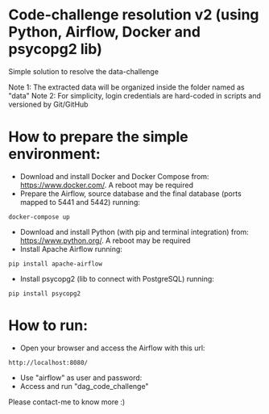 # Code-challenge resolution v2 (using Python, Airflow, Docker and psycopg2 lib)
Simple solution to resolve the data-challenge

Note 1: The extracted data will be organized inside the folder named as "data"
Note 2: For simplicity, login credentials are hard-coded in scripts and versioned by Git/GitHub

# How to prepare the simple environment:
- Download and install Docker and Docker Compose from: https://www.docker.com/. A reboot may be required
- Prepare the Airflow, source database and the final database (ports mapped to 5441 and 5442) running:
```
docker-compose up
```
- Download and install Python (with pip and terminal integration) from: https://www.python.org/. A reboot may be required
- Install Apache Airflow running:
```
pip install apache-airflow
```
- Install psycopg2 (lib to connect with PostgreSQL) running:
```
pip install psycopg2
```

# How to run:
- Open your browser and access the Airflow with this url:
```
http://localhost:8080/
```
- Use "airflow" as user and password:
- Access and run "dag_code_challenge"

Please contact-me to know more :)